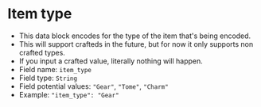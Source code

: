 # Item type
- This data block encodes for the type of the item that's being encoded.
- This will support crafteds in the future, but for now it only supports non crafted types.
- If you input a crafted value, literally nothing will happen.
- Field name: `item_type`
- Field type: `String`
- Field potential values: `"Gear"`, `"Tome"`, `"Charm"`
- Example: `"item_type": "Gear"`